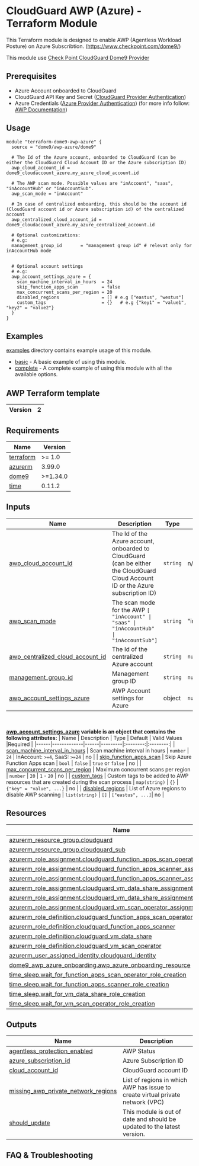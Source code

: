 
# CloudGuard AWP (Azure) - Terraform Module

This Terraform module is designed to enable AWP (Agentless Workload Posture) on Azure Subscribtion.
(https://www.checkpoint.com/dome9/) 

This module use [Check Point CloudGuard Dome9 Provider](https://registry.terraform.io/providers/dome9/dome9/latest/docs)

## Prerequisites

- Azure Account onboarded to CloudGuard
- CloudGuard API Key and Secret ([CloudGuard Provider Authentication](https://registry.terraform.io/providers/dome9/dome9/latest/docs#authentication))
- Azure Credentials ([Azure Provider Authentication](https://registry.terraform.io/providers/hashicorp/azurerm/latest/docs#authenticating-to-azure)) (for more info follow: [AWP Documentation](https://sc1.checkpoint.com/documents/CloudGuard_Dome9/Documentation/Workload-Protection/AWP/AWP-Azure-SaaS-and-In-Account.htm))


## Usage

```hcl
module "terraform-dome9-awp-azure" {
  source = "dome9/awp-azure/dome9"

  # The Id of the Azure account, onboarded to CloudGuard (can be either the CloudGuard Cloud Account ID or the Azure subscription ID)
  awp_cloud_account_id = dome9_cloudaccount_azure.my_azure_cloud_account.id

  # The AWP scan mode. Possible values are "inAccount", "saas", "inAccountHub" or "inAccountSub".
  awp_scan_mode = "inAccount"

  # In case of centralized onboarding, this should be the account id (CloudGuard account id or Azure subscription id) of the centralized account
  awp_centralized_cloud_account_id = dome9_cloudaccount_azure.my_azure_centralized_account.id

  # Optional customizations:
  # e.g:
  management_group_id       = "management group id" # relevat only for inAccountHub mode
    

  # Optional account settings
  # e.g:  
  awp_account_settings_azure = {
    scan_machine_interval_in_hours  = 24
    skip_function_apps_scan         = false
    max_concurrent_scans_per_region = 20
    disabled_regions                = [] # e.g ["eastus", "westus"]
    custom_tags                     = {}   # e.g {"key1" = "value1", "key2" = "value2"} 
  }
}
```

## Examples

[examples](./examples) directory contains example usage of this module.
 - [basic](./examples/basic) - A basic example of using this module.
 - [complete](./examples/complete) - A complete example of using this module with all the available options.

## AWP Terraform template

| Version | 2    |
|---------|------| 

<!-- BEGIN_TF_HEADER_DOCS -->
## Requirements

| Name | Version |
|------|---------|
| <a name="requirement_terraform"></a> [terraform](#requirement\_terraform) | >= 1.0 |
| <a name="requirement_azurerm"></a> [azurerm](#requirement\_azurerm) | 3.99.0 |
| <a name="requirement_dome9"></a> [dome9](#requirement\_dome9) | >=1.34.0 |
| <a name="requirement_time"></a> [time](#requirement\_time) | 0.11.2 |
<!-- END_TF_HEADER_DOCS -->

## Inputs

| Name | Description | Type | Default | Required |
|------|-------------|------|---------|:--------:|
| <a name="input_awp_cloud_account_id"></a> [awp_cloud_account_id](#input\_awp\_cloud\_account\_id) | The Id of the Azure account, onboarded to CloudGuard (can be either the CloudGuard Cloud Account ID or the Azure subscription ID) | `string` | n/a | yes |
| <a name="input_awp_scan_mode"></a> [awp_scan_mode](#input\_awp\_scan\_mode) | The scan mode for the AWP `[ "inAccount" \| "saas" \| "inAccountHub" \| "inAccountSub"]`| `string` | "inAccount" | yes |
| <a name="input_awp_centralized_cloud_account_id"></a> [awp_centralized_cloud_account_id](#input\_awp\_centralized\_cloud\_account\_id) | The Id of the centralized Azure account | `string` | `null` | in case of inAccountSub scan mode |
| <a name="input_management_group_id"></a> [management_group_id](#input\_management\_group\_id) | Management group ID | `string` | `null` | no |
|  [awp_account_settings_azure](#input\_awp\_account\_settings\_azure) | AWP Account settings for Azure | object | `null` | no |

<br/>

**<a name="input_awp_account_settings_azure"></a> [awp_account_settings_azure](#input\_awp\_account\_settings\_azure) variable is an object that contains the following attributes:**
| Name | Description | Type | Default | Valid Values |Required |
|------|-------------|------|---------|:--------:|:--------:|
| <a name="input_scan_machine_interval_in_hours"></a> [scan_machine_interval_in_hours](#input\_scan\_machine\_interval\_in\_hours) | Scan machine interval in hours | `number` | `24` | InAccount: `>=4`, SaaS: `>=24` | no |
| <a name="input_skip_function_apps_scan"></a> [skip_function_apps_scan](#input\_skip\_function\_apps\_scan) | Skip Azure Function Apps scan | `bool` | `false` | `true` or `false` | no |
| <a name="input_max_concurrent_scans_per_region"></a> [max_concurrent_scans_per_region](#input\_max\_concurrent\_scans\_per\_region) | Maximum concurrent scans per region | `number` | `20` | `1` - `20` | no |
| <a name="input_custom_tags"></a> [custom_tags](#input\_custom\_tags) | Custom tags to be added to AWP resources that are created during the scan process | `map(string)` | `{}` | `{"key" = "value", ...}` | no |
| <a name="input_disabled_regions"></a> [disabled_regions](#input\_disabled\_regions) | List of Azure regions to disable AWP scanning | `list(string)` | `[]` | `["eastus", ...]`| no |

<!-- BEGIN_TF_DOCS -->
## Resources

| Name | Type |
|------|------|
| [azurerm_resource_group.cloudguard](https://registry.terraform.io/providers/hashicorp/azurerm/3.99.0/docs/resources/resource_group) | resource |
| [azurerm_resource_group.cloudguard_sub](https://registry.terraform.io/providers/hashicorp/azurerm/3.99.0/docs/resources/resource_group) | resource |
| [azurerm_role_assignment.cloudguard_function_apps_scan_operator_assignment](https://registry.terraform.io/providers/hashicorp/azurerm/3.99.0/docs/resources/role_assignment) | resource |
| [azurerm_role_assignment.cloudguard_function_apps_scanner_assignment](https://registry.terraform.io/providers/hashicorp/azurerm/3.99.0/docs/resources/role_assignment) | resource |
| [azurerm_role_assignment.cloudguard_function_apps_scanner_assignment_sub](https://registry.terraform.io/providers/hashicorp/azurerm/3.99.0/docs/resources/role_assignment) | resource |
| [azurerm_role_assignment.cloudguard_vm_data_share_assignment](https://registry.terraform.io/providers/hashicorp/azurerm/3.99.0/docs/resources/role_assignment) | resource |
| [azurerm_role_assignment.cloudguard_vm_data_share_assignment_sub](https://registry.terraform.io/providers/hashicorp/azurerm/3.99.0/docs/resources/role_assignment) | resource |
| [azurerm_role_assignment.cloudguard_vm_scan_operator_assignment](https://registry.terraform.io/providers/hashicorp/azurerm/3.99.0/docs/resources/role_assignment) | resource |
| [azurerm_role_definition.cloudguard_function_apps_scan_operator](https://registry.terraform.io/providers/hashicorp/azurerm/3.99.0/docs/resources/role_definition) | resource |
| [azurerm_role_definition.cloudguard_function_apps_scanner](https://registry.terraform.io/providers/hashicorp/azurerm/3.99.0/docs/resources/role_definition) | resource |
| [azurerm_role_definition.cloudguard_vm_data_share](https://registry.terraform.io/providers/hashicorp/azurerm/3.99.0/docs/resources/role_definition) | resource |
| [azurerm_role_definition.cloudguard_vm_scan_operator](https://registry.terraform.io/providers/hashicorp/azurerm/3.99.0/docs/resources/role_definition) | resource |
| [azurerm_user_assigned_identity.cloudguard_identity](https://registry.terraform.io/providers/hashicorp/azurerm/3.99.0/docs/resources/user_assigned_identity) | resource |
| [dome9_awp_azure_onboarding.awp_azure_onboarding_resource](https://registry.terraform.io/providers/dome9/dome9/latest/docs/resources/awp_azure_onboarding) | resource |
| [time_sleep.wait_for_function_apps_scan_operator_role_creation](https://registry.terraform.io/providers/hashicorp/time/0.11.2/docs/resources/sleep) | resource |
| [time_sleep.wait_for_function_apps_scanner_role_creation](https://registry.terraform.io/providers/hashicorp/time/0.11.2/docs/resources/sleep) | resource |
| [time_sleep.wait_for_vm_data_share_role_creation](https://registry.terraform.io/providers/hashicorp/time/0.11.2/docs/resources/sleep) | resource |
| [time_sleep.wait_for_vm_scan_operator_role_creation](https://registry.terraform.io/providers/hashicorp/time/0.11.2/docs/resources/sleep) | resource |

## Outputs

| Name | Description |
|------|-------------|
| <a name="output_agentless_protection_enabled"></a> [agentless\_protection\_enabled](#output\_agentless\_protection\_enabled) | AWP Status |
| <a name="output_azure_subscription_id"></a> [azure\_subscription\_id](#output\_azure\_subscription\_id) | Azure Subscription ID |
| <a name="output_cloud_account_id"></a> [cloud\_account\_id](#output\_cloud\_account\_id) | CloudGuard account ID |
| <a name="output_missing_awp_private_network_regions"></a> [missing\_awp\_private\_network\_regions](#output\_missing\_awp\_private\_network\_regions) | List of regions in which AWP has issue to create virtual private network (VPC) |
| <a name="output_should_update"></a> [should\_update](#output\_should\_update) | This module is out of date and should be updated to the latest version. |
<!-- END_TF_DOCS -->

## FAQ & Troubleshooting
